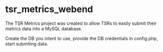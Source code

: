 # tsr_metrics_webend
The TSR Metrics project was created to allow TSRs to easily submit their metrics data into a MySQL database.

Create the DB you intent to use, provide the DB credentials in config.php, start submiting data.
